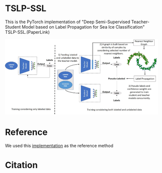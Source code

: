 # TSLP-SSL

This is the PyTorch implementation of "Deep Semi-Supervised Teacher-Student Model based on Label Propagation for Sea Ice Classification" TSLP-SSL.(PaperLink)

![alt text](https://github.com/sakh251/TSLP-SSL/blob/main/images/diagram.JPG)

# Reference
We used this [implementation](https://github.com/ahmetius/LP-DeepSSL)
 as the reference method
# Citation



